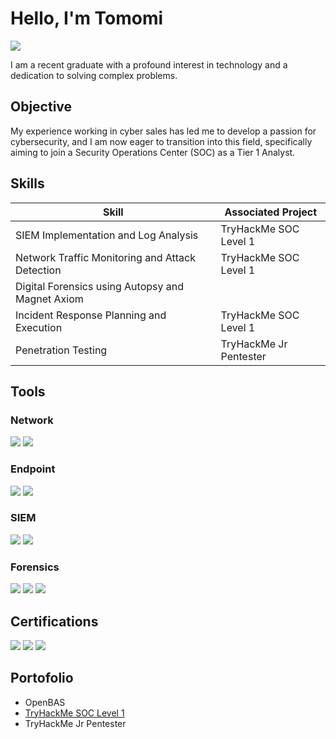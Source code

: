 # Hello, I'm Tomomi
<a href="https://linkedin.com/tomomi-c"><img src="https://img.shields.io/badge/-LinkedIn-0072b1?&style=for-the-badge&logo=linkedin&logoColor=white" /></a>

I am a recent graduate with a profound interest in technology and a dedication to solving complex problems.

## Objective

My experience working in cyber sales has led me to develop a passion for cybersecurity, and I am now eager to transition into this field, specifically aiming to join a Security Operations Center (SOC) as a Tier 1 Analyst.

## Skills

| Skill                                         | Associated Project         |
|-----------------------------------------------|----------------------------|
| SIEM Implementation and Log Analysis          | TryHackMe SOC Level 1|
| Network Traffic Monitoring and Attack Detection | TryHackMe SOC Level 1|
| Digital Forensics using Autopsy and Magnet Axiom | |
| Incident Response Planning and Execution      | TryHackMe SOC Level 1|
| Penetration Testing                  | TryHackMe Jr Pentester|

## Tools

### Network
<div>
    <img src="https://img.shields.io/badge/-Wireshark-1679A7?&style=for-the-badge&logo=Wireshark&logoColor=white" />
    <img src="https://img.shields.io/badge/-Zeek-777BB4?&style=for-the-badge&logo=Zeek&logoColor=white" />
</div>

### Endpoint
<div>
    <img src="https://img.shields.io/badge/-CrowdStrike-EA1D25?&style=for-the-badge&logo=CrowdStrike&logoColor=white" />
    <img src="https://img.shields.io/badge/-Velociraptor-4B275F?&style=for-the-badge&logo=Velociraptor&logoColor=white" />
</div>

### SIEM
<div>
    <img src="https://img.shields.io/badge/-Splunk-000000?&style=for-the-badge&logo=Splunk&logoColor=white" />
    <img src="https://img.shields.io/badge/-Elastic-005571?&style=for-the-badge&logo=Elastic&logoColor=white" />
</div>

### Forensics
<div>
    <img src="https://img.shields.io/badge/-Magnet%20AXIOM-0A2E52?&style=for-the-badge&logo=Magnet%20Forensics&logoColor=white" />
    <img src="https://img.shields.io/badge/-Cellebrite%20Reader-FF6600?&style=for-the-badge&logo=Cellebrite&logoColor=white" />
    <img src="https://img.shields.io/badge/-Autopsy-004A7C?&style=for-the-badge&logo=Apache&logoColor=white" />
<div>

## Certifications
<div>
<img src="https://img.shields.io/badge/-(ISC)%C2%B2%20Certified%20in%20Cybersecurity-003366?style=for-the-badge&logo=ISC2&logoColor=white" />
<img src="https://img.shields.io/badge/-Microsoft%20Certified%3A%20Azure%20Fundamentals-0078D4?style=for-the-badge&logo=Microsoft-Azure&logoColor=white" />
<img src="https://img.shields.io/badge/-Microsoft%20Certified%3A%20Security%2C%20Compliance%20%26%20Identity%20Fundamentals-0078D4?style=for-the-badge&logo=Microsoft&logoColor=white" />
</div>

## Portofolio
- OpenBAS
- <a href="https://tryhackme-certificates.s3-eu-west-1.amazonaws.com/THM-SHS5GWXOWT.pdf">TryHackMe SOC Level 1</a>
- TryHackMe Jr Pentester
